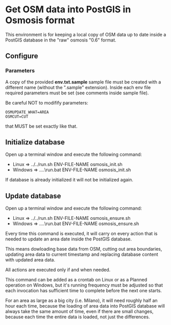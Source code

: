 # Get OSM data into PostGIS in Osmosis format

This environment is for keeping a local copy of OSM data up to date inside a PostGIS database in the "raw" osmosis "0.6" format.

## Configure

### Parameters

A copy of the provided __env.txt.sample__ sample file must be created with a different name (without the ".sample" extension).
Inside each env file required parameters must be set (see comments inside sample file).

Be careful NOT to modifify parameters:

    OSMUPDATE_WHAT=AREA
    OSMCUT=CUT

that MUST be set exactly like that.

## Initialize database

Open up a terminal window and execute the following command:

* Linux => ../../run.sh ENV-FILE-NAME osmosis_init.sh
* Windows => ..\..\run.bat ENV-FILE-NAME osmosis_init.sh

If database is already initialized it will not be initialized again.

## Update database

Open up a terminal window and execute the following command:

* Linux => ../../run.sh ENV-FILE-NAME osmosis_ensure.sh
* Windows => ..\..\run.bat ENV-FILE-NAME osmosis_ensure.sh

Every time this command is executed, it will carry on every action that is needed
to update an area date inside the PostGIS database.

This means dowloading base data from OSM, cutting out area boundaries, updating area data to current timestamp and replacing database content with updated area data.

All actions are executed only if and when needed.

This command can be added as a crontab on Linux or as a Planned operation on Windows,
but it's running frequency must be adjusted so that each invocation has sufficient time to complete
before the next one starts.

For an area as large as a big city (i.e. Milano), it will need roughly half an hour each time,
because the loading of area data into PostGIS database will always take the same amount of time,
even if there are small changes, because each time the entire data is loaded,
not just the differences.
